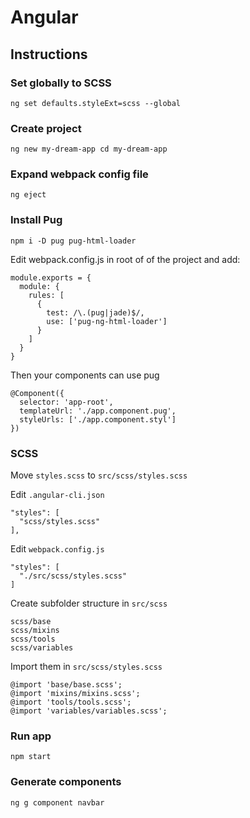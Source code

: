# Angular
## Instructions

### Set globally to SCSS
`ng set defaults.styleExt=scss --global`

### Create project
`ng new my-dream-app
cd my-dream-app`


### Expand webpack config file
`ng eject`


### Install Pug
`npm i -D pug pug-html-loader`

Edit webpack.config.js in root of of the project and add:

    module.exports = {
      module: {
        rules: [
          {
            test: /\.(pug|jade)$/,
            use: ['pug-ng-html-loader']
          }
        ]
      }
    }

Then your components can use pug

    @Component({
      selector: 'app-root',
      templateUrl: './app.component.pug',
      styleUrls: ['./app.component.styl']
    })



### SCSS
Move `styles.scss` to `src/scss/styles.scss`

Edit `.angular-cli.json`

    "styles": [
      "scss/styles.scss"
    ],
      
Edit `webpack.config.js`

    "styles": [
      "./src/scss/styles.scss"
    ]
    
Create subfolder structure in `src/scss`

    scss/base
    scss/mixins
    scss/tools
    scss/variables
    
Import them in `src/scss/styles.scss`

    @import 'base/base.scss';
    @import 'mixins/mixins.scss';
    @import 'tools/tools.scss';
    @import 'variables/variables.scss';



### Run app
`npm start`


### Generate components
`ng g component navbar`
